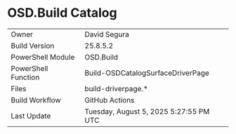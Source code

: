 ﻿# OSD.Build Catalog

| | |
|-|-|
| Owner | David Segura |
| Build Version | 25.8.5.2 |
| PowerShell Module | OSD.Build |
| PowerShell Function | Build-OSDCatalogSurfaceDriverPage |
| Files | build-driverpage.* |
| Build Workflow | GitHub Actions |
| Last Update | Tuesday, August 5, 2025 5:27:55 PM UTC |
